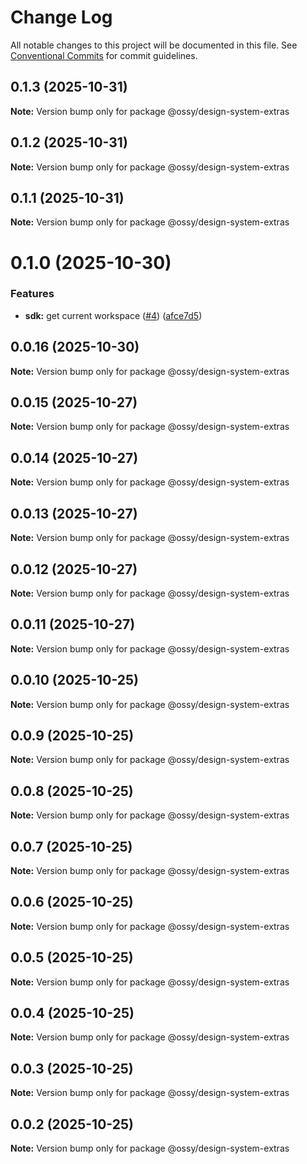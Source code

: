 # Change Log

All notable changes to this project will be documented in this file.
See [Conventional Commits](https://conventionalcommits.org) for commit guidelines.

## 0.1.3 (2025-10-31)

**Note:** Version bump only for package @ossy/design-system-extras





## 0.1.2 (2025-10-31)

**Note:** Version bump only for package @ossy/design-system-extras





## 0.1.1 (2025-10-31)

**Note:** Version bump only for package @ossy/design-system-extras





# 0.1.0 (2025-10-30)


### Features

* **sdk:** get current workspace ([#4](https://github.com/ossy-se/packages/issues/4)) ([afce7d5](https://github.com/ossy-se/packages/commit/afce7d5787af42691f62c9eba672ea1be000e19e))





## 0.0.16 (2025-10-30)

**Note:** Version bump only for package @ossy/design-system-extras





## 0.0.15 (2025-10-27)

**Note:** Version bump only for package @ossy/design-system-extras





## 0.0.14 (2025-10-27)

**Note:** Version bump only for package @ossy/design-system-extras





## 0.0.13 (2025-10-27)

**Note:** Version bump only for package @ossy/design-system-extras





## 0.0.12 (2025-10-27)

**Note:** Version bump only for package @ossy/design-system-extras





## 0.0.11 (2025-10-27)

**Note:** Version bump only for package @ossy/design-system-extras





## 0.0.10 (2025-10-25)

**Note:** Version bump only for package @ossy/design-system-extras





## 0.0.9 (2025-10-25)

**Note:** Version bump only for package @ossy/design-system-extras





## 0.0.8 (2025-10-25)

**Note:** Version bump only for package @ossy/design-system-extras





## 0.0.7 (2025-10-25)

**Note:** Version bump only for package @ossy/design-system-extras





## 0.0.6 (2025-10-25)

**Note:** Version bump only for package @ossy/design-system-extras





## 0.0.5 (2025-10-25)

**Note:** Version bump only for package @ossy/design-system-extras





## 0.0.4 (2025-10-25)

**Note:** Version bump only for package @ossy/design-system-extras





## 0.0.3 (2025-10-25)

**Note:** Version bump only for package @ossy/design-system-extras





## 0.0.2 (2025-10-25)

**Note:** Version bump only for package @ossy/design-system-extras
